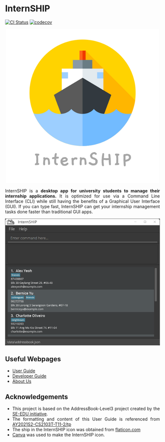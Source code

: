 # InternSHIP

[![CI Status](https://github.com/AY2122S1-CS2103T-W17-1/tp/workflows/Java%20CI/badge.svg)](https://github.com/AY2122S1-CS2103T-W17-1/tp/actions)
[![codecov](https://codecov.io/gh/AY2122S1-CS2103T-W17-1/tp/branch/master/graph/badge.svg)](https://codecov.io/gh/AY2122S1-CS2103T-W17-1/tp)

<div style="text-align: justify">

<div style="text-align: center">

![Logo](docs/images/InternSHIP.png)
</div>

InternSHIP is a **desktop app for university students to manage their internship applications.** It is optimized for use via a Command Line Interface (CLI) while still having the benefits of a Graphical User Interface (GUI). If you can type fast, InternSHIP can get your internship management tasks done faster than traditional GUI apps.

<div style="text-align: center">

![Ui](docs/images/Ui.png)
</div>

## Useful Webpages

* [User Guide](https://ay2122s1-cs2103t-w17-1.github.io/tp/UserGuide.html)
* [Developer Guide](https://ay2122s1-cs2103t-w17-1.github.io/tp/DeveloperGuide.html) 
* [About Us](https://ay2122s1-cs2103t-w17-1.github.io/tp/AboutUs.html)


## Acknowledgements

* This project is based on the AddressBook-Level3 project created by the [SE-EDU initiative](https://se-education.org).
* The formatting and content of this User Guide is referenced from [AY2021S2-CS2103T-T11-2/tp](https://github.com/AY2021S2-CS2103T-T11-2/tp/blob/master/docs/UserGuide.md)
* The ship in the InternSHIP icon was obtained from [flaticon.com](https://www.flaticon.com/free-icon/ship_4012401?term=ship&page=1&position=66&page=1&position=66&related_id=4012401&origin=search)
* [Canva](https://www.canva.com) was used to make the InternSHIP icon.

</div>